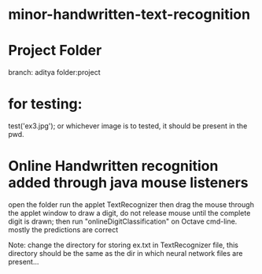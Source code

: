 minor-handwritten-text-recognition
==================================

Project Folder
==============
branch: aditya
folder:project

for testing:
============
test('ex3.jpg');
or whichever image is to tested, it should be present in the pwd.

Online Handwritten recognition added through java mouse listeners
=================================================================
open the folder <Online Recognition Java Files>
run the applet TextRecognizer
then drag the mouse through the applet window to draw a digit, do not release mouse until the complete digit is drawn;
then run "onlineDigitClassification" on Octave cmd-line.
mostly the predictions are correct  

Note: change the directory for storing ex.txt in TextRecognizer file, this directory should be the same as the dir in which neural network files are present...